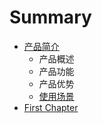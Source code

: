 # Summary

* [产品简介](README.md)
   * 产品概述
   * 产品功能
   * 产品优势
   * [使用场景](shi_yong_chang_jing.md)
* [First Chapter](chapter1.md)

